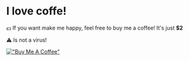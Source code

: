 # I love coffe!

💵 If you want make me happy, feel free to buy me a coffee! It's just **$2**

⚠️ Is not a virus! 

[!["Buy Me A Coffee"](https://www.buymeacoffee.com/assets/img/custom_images/orange_img.png)]([https://www.buymeacoffee.com/100hnomeunome)



